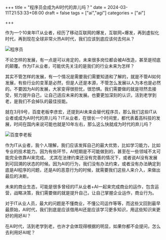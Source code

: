+++
title = "程序员会成为AI时代的弃儿吗？"
date = 2024-03-11T21:53:33+08:00
draft = false
tags = ["ai","agi"]
categories = ["ai"]

+++

作为一个10来年IT从业者，经历了移动互联网的爆发，互联网+爆发，再到虚拟化时代，再到现在全球非常火热AI时代，我们应该到底应该何去何从？


![程序员](/images/20240311-coder.png)

不论怎样的发展，有一点是可以肯定的，未来很多岗位都会被AI改造，甚至是彻底的颠覆。作为IT从业者，可能优先关注的是我们的行业未来为怎样？

其实不管怎样的发展，有一个情况是需要我们需要知道和了解的，就是不管AI如何发展，有些行业的变革是必然，但是人还是本源，不管怎么发展以人为本也是必然的。不要因为AI的发展，大家变得很担忧，很恐惧。我们需要做的就是坦然去接受，努力提升自己，让自己适应未来的发展。也要更加深刻的认识，活到老学到老，是我们不会掉队的最佳技能。

就在3月9号，百度老板李彦宏，还提到AI未来会替代程序员，那么我们这些IT从业者或成为AI时代的弃儿吗？IT从业者，在很长一个时间里，都代表着高科技的发展，时间在国内来说可能也就是10年左右，那么这么快就成为时代的弃儿吗？ 

![百度李老板](/images/20240311-lyh.png)

作为IT从业者，我个人理解，我们应该发挥自己的最大优势，比如学习能力，比如专业的技术能力。因为有些环节，AI短期是不可能做到的，甚至在一些领域不太可能完全依靠AI来完成。 尤其在法律约束还没有完善的情况下，或者说AI没有发展到可回溯的状态的时候。因为AI的行为，我们没有办法约束，或者没有办法确定到底是AI程序的问题，还是AI的恶意行为的时候，就需要我们这些人来介入，来做出最后的决断。

未来的商业生态，可能是很多曾经的IT从业者+AI一起来完成商业的运作，包含运营，战略决策，我们需要做的就是提升自己，让自己掌握企业运作，商业行为。

对于IT从业人员，最大的问题是不懂商业，不懂公司运作等等，而这些又回到最早最原始，AI时代，我们到底是应该借用AI还是应该学习更多知识，用这些知识来更好的用好AI？

在AI时代，活到老学到老，也许才会体现得根据的明显，如果你都不会提问，怎么去利用好AI呢？
